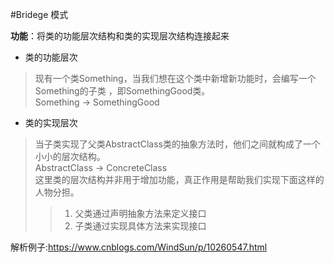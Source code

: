 #Bridege 模式

__功能__：将类的功能层次结构和类的实现层次结构连接起来

+ 类的功能层次
>现有一个类Something，当我们想在这个类中新增新功能时，会编写一个Something的子类
，即SomethingGood类。   
>Something -> SomethingGood    
+ 类的实现层次
>当子类实现了父类AbstractClass类的抽象方法时，他们之间就构成了一个小小的层次结构。    
>AbstractClass -> ConcreteClass    
>这里类的层次结构并非用于增加功能，真正作用是帮助我们实现下面这样的人物分担。    
>>1. 父类通过声明抽象方法来定义接口    
>>2. 子类通过实现具体方法来实现接口

解析例子:https://www.cnblogs.com/WindSun/p/10260547.html

